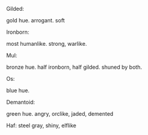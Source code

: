 Gilded: 

gold hue. arrogant. soft

Ironborn:

most humanlike. strong, warlike.

Mul: 

bronze hue. half ironborn, half gilded. shuned by both. 

Os:

blue hue. 

Demantoid:

green hue. angry, orclike, jaded, demented 

Haf: steel gray, shiny, elflike


